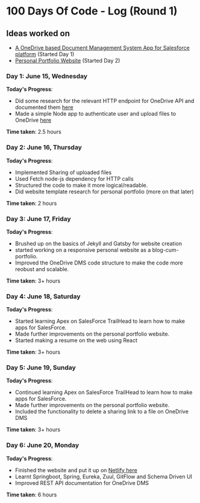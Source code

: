 # 100 Days Of Code - Log (Round 1)

## Ideas worked on

- [A OneDrive based Document Management System App for Salesforce platform](https://github.com/Yashpandey4/OneDriveSalesForce) (Started Day 1)
- [Personal Portfolio Website](https://pratyushpandey.netlify.app/) (Started Day 2)

### Day 1: June 15, Wednesday

**Today's Progress**:

- Did some research for the relevant HTTP endpoint for OneDrive API and documented them [here](https://github.com/Yashpandey4/OneDriveCLI/blob/master/Helpers/DesignFlow.md)
- Made a simple Node app to authenticate user and upload files to OneDrive [here](https://github.com/Yashpandey4/OneDriveSalesForce/tree/master/uploadScript)

**Time taken**: 2.5 hours

### Day 2: June 16, Thursday

**Today's Progress**:

- Implemented Sharing of uploaded files
- Used Fetch node-js dependency for HTTP calls
- Structured the code to make it more logical/readable.
- Did website template research for personal portfolio (more on that later)

**Time taken**: 2 hours

### Day 3: June 17, Friday

**Today's Progress**:

- Brushed up on the basics of Jekyll and Gatsby for website creation
- started working on a responsive personal website as a blog-cum-portfolio. 
- Improved the OneDrive DMS code structure to make the code more reobust and scalable.

**Time taken**: 3+ hours

### Day 4: June 18, Saturday

**Today's Progress**:

- Started learning Apex on SalesForce TrailHead to learn how to make apps for SalesForce.  
- Made further improvements on the personal portfolio website.
- Started making a resume on the web using React

**Time taken**: 3+ hours

### Day 5: June 19, Sunday

**Today's Progress**:

- Continued learning Apex on SalesForce TrailHead to learn how to make apps for SalesForce.  
- Made further improvements on the personal portfolio website.
- Included the functionality to delete a sharing link to a file on OneDrive DMS

**Time taken**: 3+ hours

### Day 6: June 20, Monday

**Today's Progress**:

- Finished the website and put it up on [Netlify here](https://pratyushpandey.netlify.app/)
- Learnt Springboot, Spring, Eureka, Zuul, GitFlow and Schema Driven UI
- Improved REST API documentation for OneDrive DMS

**Time taken**: 6 hours
